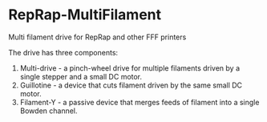 # RepRap-MultiFilament
Multi filament drive for RepRap and other FFF printers

The drive has three components:

  1. Multi-drive - a pinch-wheel drive for multiple filaments driven by a single stepper and a small DC motor.
  2. Guillotine - a device that cuts filament driven by the same small DC motor.
  3. Filament-Y - a passive device that merges feeds of filament into a single Bowden channel.
